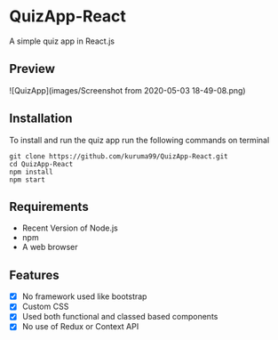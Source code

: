 # QuizApp-React
A simple quiz app in React.js

## Preview
![QuizApp](images/Screenshot from 2020-05-03 18-49-08.png)

## Installation
To install and run the quiz app run the following commands on terminal
```
git clone https://github.com/kuruma99/QuizApp-React.git
cd QuizApp-React
npm install
npm start
```

## Requirements
* Recent Version of Node.js
* npm 
* A web browser

## Features
- [x] No framework used like bootstrap
- [x] Custom CSS
- [x] Used both functional and classed based components
- [x] No use of Redux or Context API
